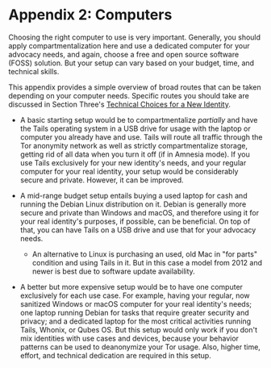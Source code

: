 # Appendix 2: Computers

Choosing the right computer to use is very important. Generally, you should apply compartmentalization here and use a dedicated computer for your advocacy needs, and again, choose a free and open source software (FOSS) solution. But your setup can vary based on your budget, time, and technical skills.

This appendix provides a simple overview of broad routes that can be taken depending on your computer needs. Specific routes you should take are discussed in Section Three's [Technical Choices for a New Identity](03_1_technical_choices.md).

- A basic starting setup would be to compartmentalize _partially_ and have the Tails operating system in a USB drive for usage with the laptop or computer you already have and use. Tails will route all traffic through the Tor anonymity network as well as strictly compartmentalize storage, getting rid of all data when you turn it off (if in Amnesia mode). If you use Tails exclusively for your new identity's needs, and your regular computer for your real identity, your setup would be considerably secure and private. However, it can be improved.

- A mid-range budget setup entails buying a used laptop for cash and running the Debian Linux distribution on it. Debian is generally more secure and private than Windows and macOS, and therefore using it for your real identity's purposes, if possible, can be beneficial. On top of that, you can have Tails on a USB drive and use that for your advocacy needs.
  - An alternative to Linux is purchasing an used, old Mac in "for parts" condition and using Tails in it. But in this case a model from 2012 and newer is best due to software update availability.

- A better but more expensive setup would be to have one computer exclusively for each use case. For example, having your regular, now sanitized Windows or macOS computer for your real identity's needs; one laptop running Debian for tasks that require greater security and privacy; and a dedicated laptop for the most critical activities running Tails, Whonix, or Qubes OS. But this setup would only work if you don't mix identities with use cases and devices, because your behavior patterns can be used to deanonymize your Tor usage. Also, higher time, effort, and technical dedication are required in this setup.
